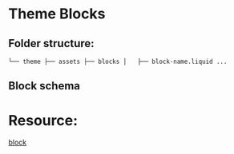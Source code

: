 # Theme Blocks

## Folder structure:
``` └── theme ├── assets ├── blocks │   ├── block-name.liquid ... ```

## Block schema



# Resource:
[block](https://shopify.dev/docs/storefronts/themes/architecture/blocks/theme-blocks/quick-start?framework=liquid)
